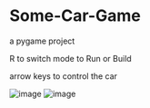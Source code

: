 # Some-Car-Game
a pygame project

R to switch mode to Run or Build

arrow keys to control the car

![image](https://user-images.githubusercontent.com/77530401/154111180-c72a1477-e3c1-4923-850e-1ef6fbd55b47.png)
![image](https://user-images.githubusercontent.com/77530401/154111285-9ef59ee0-f477-4963-b52d-51798d78a7de.png)
